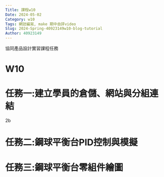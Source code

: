 ```yaml
---
Title: 課程w10
Date: 2024-05-02 
Category: w10
Tags: 網誌編寫, make 期中自評video
Slug: 2024-Spring-40923149w10-blog-tutorial
Author: 40923149
---
```


協同產品設計實習課程任務

<!-- PELICAN_END_SUMMARY -->

# W10
# 任務一:建立學員的倉儲、網站與分組連結
2b
# 任務二:鋼球平衡台PID控制與模擬

# 任務三:鋼球平衡台零組件繪圖